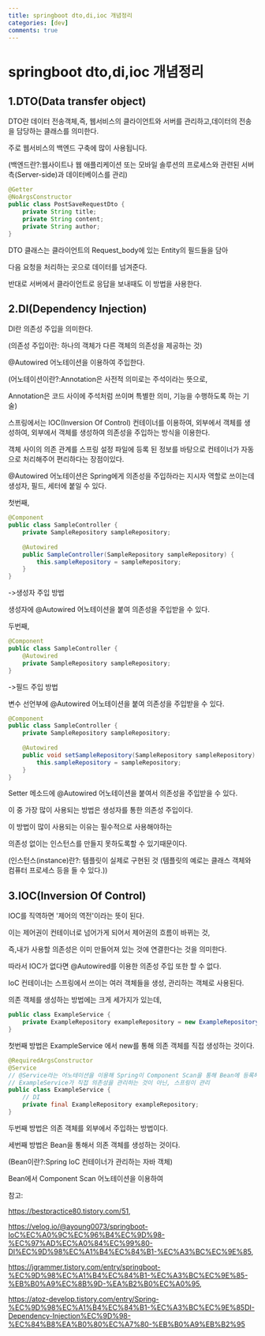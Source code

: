 ```yaml
---
title: springboot dto,di,ioc 개념정리
categories: [dev]
comments: true
---
```


springboot dto,di,ioc 개념정리
=============


1.DTO(Data transfer object)
---------------
DTO란 데이터 전송객체,즉, 웹서비스의 클라이언트와 서버를 관리하고,데이터의 전송을 담당하는 클래스를 의미한다.

주로 웹서비스의 백엔드 구축에 많이 사용됩니다.

(백엔드란?:웹사이트나 웹 애플리케이션 또는 모바일 솔루션의 프로세스와 관련된 서버 측(Server-side)과 데이터베이스를 관리)

```java
@Getter
@NoArgsConstructor
public class PostSaveRequestDto {
    private String title;
    private String content;
    private String author;
}
```
 DTO 클래스는 클라이언트의 Request_body에 있는 Entity의 필드들을 담아 
 
 다음 요청을 처리하는 곳으로 데이터를 넘겨준다.
 
 반대로 서버에서 클라이언트로 응답을 보내때도 이 방법을 사용한다.

2.DI(Dependency Injection)
-------------
DI란 의존성 주입을 의미한다.

(의존성 주입이란: 하나의 객체가 다른 객체의 의존성을 제공하는 것)

@Autowired 어노테이션을 이용하여 주입한다.

(어노테이션이란?:Annotation은 사전적 의미로는 주석이라는 뜻으로,

Annotation은 코드 사이에 주석처럼 쓰이며 특별한 의미, 기능을 수행하도록 하는 기술)

스프링에서는 IOC(Inversion Of Control) 컨테이너를 이용하여, 외부에서 객체를 생성하여, 외부에서 객체를 생성하여 의존성을 주입하는 방식을 이용한다.

객체 사이의 의존 관계를 스프링 설정 파일에 등록 된 정보를 바탕으로 컨테이너가 자동으로 처리해주어 편리하다는 장점이있다.

@Autowired 어노테이션은 Spring에게 의존성을 주입하라는 지시자 역할로 쓰이는데 
생성자, 필드, 세터에 붙일 수 있다.


첫번째,
```java
@Component
public class SampleController {
    private SampleRepository sampleRepository;
 
    @Autowired
    public SampleController(SampleRepository sampleRepository) {
        this.sampleRepository = sampleRepository;
    }
}
```
->생성자 주입 방법

생성자에 @Autowired 어노테이션을 붙여 의존성을 주입받을 수 있다.

두번째,

```java
@Component
public class SampleController {
    @Autowired
    private SampleRepository sampleRepository;
}

```
->필드 주입 방법

변수 선언부에 @Autowired 어노테이션을 붙여 의존성을 주입받을 수 있다.

```java
@Component
public class SampleController {
    private SampleRepository sampleRepository;
 
    @Autowired
    public void setSampleRepository(SampleRepository sampleRepository) {
        this.sampleRepository = sampleRepository;
    }
}

```
Setter 메소드에 @Autowired 어노테이션을 붙여서 의존성을 주입받을 수 있다.

이 중 가장 많이 사용되는 방법은 생성자를 통한 의존성 주입이다.

이 방법이 많이 사용되는 이유는 필수적으로 사용해야하는 

의존성 없이는 인스턴스를 만들지 못하도록할 수 있기때문이다.

(인스턴스(instance)란?: 템플릿이 실제로 구현된 것
(템플릿의 예로는 클래스 객체와 컴퓨터 프로세스 등을 들 수 있다.))

3.IOC(Inversion Of Control)
--------------

IOC를 직역하면 '제어의 역전'이라는 뜻이 된다.

이는 제어권이 컨테이너로 넘어가게 되어서 제어권의 흐름이 바뀌는 것,

즉,내가 사용할 의존성은 이미 만들어져 있는 것에 연결한다는 것을 의미한다.

따라서 IOC가 없다면 @Autowired를 이용한 의존성 주입 또한 할 수 없다.

IoC 컨테이너는 스프링에서 쓰이는 여러 객체들을 생성, 관리하는 객체로 사용된다.

의존 객체를 생성하는 방법에는 크게 세가지가 있는데,
```java
public class ExampleService {
    private ExampleRepository exampleRepository = new ExampleRepository();
}
```
첫번째 방법은 ExampleService 에서 new를 통해 의존 객체를 직접 생성하는 것이다.

```java
@RequiredArgsConstructor
@Service
// @Service라는 어노테이션을 이용해 Spring이 Component Scan을 통해 Bean에 등록해줌, IoC 
// ExampleService가 직접 의존성을 관리하는 것이 아닌, 스프링이 관리
public class ExampleService {
    // DI
    private final ExampleRepository exampleRepository;		
}

```

두번째 방법은 의존 객체를 외부에서 주입하는 방법이다.

세번째 방법은 Bean을 통해서 의존 객체를 생성하는 것이다.

(Bean이란?:Spring IoC 컨테이너가 관리하는 자바 객체)

Bean에서 Component Scan 어노테이션을 이용하여


참고:

https://bestpractice80.tistory.com/51,

https://velog.io/@ayoung0073/springboot-IoC%EC%A0%9C%EC%96%B4%EC%9D%98-%EC%97%AD%EC%A0%84%EC%99%80-DI%EC%9D%98%EC%A1%B4%EC%84%B1-%EC%A3%BC%EC%9E%85,

https://jgrammer.tistory.com/entry/springboot-%EC%9D%98%EC%A1%B4%EC%84%B1-%EC%A3%BC%EC%9E%85-%EB%B0%A9%EC%8B%9D-%EA%B2%B0%EC%A0%95,

https://atoz-develop.tistory.com/entry/Spring-%EC%9D%98%EC%A1%B4%EC%84%B1-%EC%A3%BC%EC%9E%85DI-Dependency-Injection%EC%9D%98-%EC%84%B8%EA%B0%80%EC%A7%80-%EB%B0%A9%EB%B2%95
